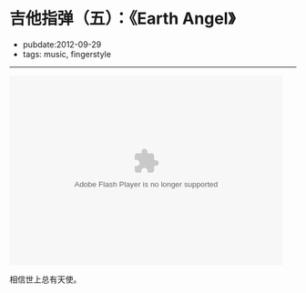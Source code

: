 # 吉他指弹（五）：《Earth Angel》

- pubdate:2012-09-29
- tags: music, fingerstyle


-----------

<embed src="http://player.yinyuetai.com/video/player/520159/v_0.swf" quality="high" width="480" height="334" align="middle"  allowScriptAccess="sameDomain" allowfullscreen="true" type="application/x-shockwave-flash"></embed>

相信世上总有天使。